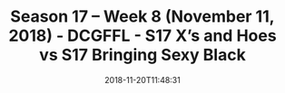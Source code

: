 ---
title: Season 17 – Week 8 (November 11, 2018) - DCGFFL - S17 X’s and Hoes vs S17 Bringing
  Sexy Black
teams-score:
- team: _teams/s17-royal-blue.md
  score:
- team: _teams/s17-black.md
  score: 14
mvp: K. Lynch (Royal), T. Phillips (Black)
game-ball: N. Kirkstadt (Royal), J. Heron (Black)
sportsperson: L. Garofalo (Royal), D. Rendell (Black)
season: 17
week: 8
date: '2018-11-20T11:48:31'
pageid: season-17-week-8-november-11-2018-6705-vs-6688
---